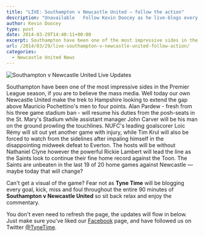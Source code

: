 ```yaml
---
title: "LIVE: Southampton v Newcastle United – follow the action"
description: "Unavailable	Follow Kevin Doocey as he live-blogs every kick from Southampton v Newcastle United as the battle for the Top 7 continues in the Premier League."
author: Kevin Doocey
type: post
date: 2014-03-29T14:40:11+00:00
excerpt: Southampton have been one of the most impressive sides in the Premier League season, if you are to believe the mass media. Well today our own Newcastle United make the trek..
url: /2014/03/29/live-southampton-v-newcastle-united-follow-action/
categories:
  - Newcastle United News
---
```


![Southampton v Newcastle United Live Updates](https://www.tynetime.com/wp-content/uploads/2014/03/Southampton-v-Newcastle-Live.jpeg)

Southampton have been one of the most impressive sides in the Premier League season, if you are to believe the mass media. Well today our own Newcastle United make the trek to Hampshire looking to extend the gap above Mauricio Pochettino's men to four points. Alan Pardew - fresh from his three game stadium ban - will resume his duties from the posh-seats in the St. Mary's Stadium while assistant manager John Carver will be his man on the ground prowling the touchlines. NUFC's leading goalscorer Loic Rémy will sit out yet another game with injury, while Tim Krul will also be forced to watch from the sidelines after impaling himself in the disappointing midweek defeat to Everton. The hosts will be without Nathaniel Clyne however the powerful Rickie Lambert will lead the line as the Saints look to continue their fine home record against the Toon. The Saints are unbeaten in the last 19 of 20 home games against Newcastle — maybe today that will change?

Can't get a visual of the game? Fear not as **Tyne Time** will be blogging every goal, kick, miss and foul throughout the entire 90 minutes of **Southampton v Newcastle United** so sit back relax and enjoy the commentary.

You don't even need to refresh the page, the updates will flow in below. Just make sure you've liked our [Facebook](http://www.facebook.com/tynetime "tyne time facebook") page, and have followed us on Twitter [@TyneTime](https://twitter.com/tynetime "tyne time twitter").
